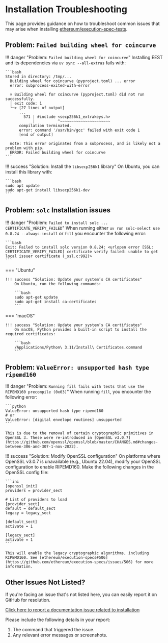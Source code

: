 # Installation Troubleshooting

This page provides guidance on how to troubleshoot common issues that may arise when installing [ethereum/execution-spec-tests](https://github.com/ethereum/execution-spec-tests).

## Problem: `Failed building wheel for coincurve`

!!! danger "Problem: `Failed building wheel for coincurve`"
    Installing EEST and its dependencies via `uv sync --all-extras` fails with:

    ```bash
    Stored in directory: /tmp/...
      Building wheel for coincurve (pyproject.toml) ... error
      error: subprocess-exited-with-error
      
      × Building wheel for coincurve (pyproject.toml) did not run successfully.
      │ exit code: 1
      ╰─> [27 lines of output]
          ...
            571 | #include <secp256k1_extrakeys.h>
                |          ^~~~~~~~~~~~~~~~~~~~~~~
          compilation terminated.
          error: command '/usr/bin/gcc' failed with exit code 1
          [end of output]
      
      note: This error originates from a subprocess, and is likely not a problem with pip.
      ERROR: Failed building wheel for coincurve
    ```

!!! success "Solution: Install the `libsecp256k1` library"
    On Ubuntu, you can install this library with:

    ```bash
    sudo apt update
    sudo apt-get install libsecp256k1-dev
    ```

## Problem: `solc` Installation issues

!!! danger "Problem: `Failed to install solc ... CERTIFICATE_VERIFY_FAILED`"
    When running either `uv run solc-select use 0.8.24 --always-install` or `fill` you encounter the following error:

    ```bash
    Exit: Failed to install solc version 0.8.24: <urlopen error [SSL: CERTIFICATE_VERIFY_FAILED] certificate verify failed: unable to get local issuer certificate (_ssl.c:992)>
    ```

=== "Ubuntu"

    !!! success "Solution: Update your system’s CA certificates"
        On Ubuntu, run the following commands:

        ```bash
        sudo apt-get update
        sudo apt-get install ca-certificates
        ```

=== "macOS"

    !!! success "Solution: Update your system’s CA certificates"
        On macOS, Python provides a built-in script to install the required certificates:

        ```bash
        /Applications/Python\ 3.11/Install\ Certificates.command
        ```

## Problem: `ValueError: unsupported hash type ripemd160`

!!! danger "Problem: `Running fill fails with tests that use the RIPEMD160 precompile (0x03)`"
    When running `fill`, you encounter the following error:

    ```python
    ValueError: unsupported hash type ripemd160
    # or
    ValueError: [digital envelope routines] unsupported
    ```

    This is due to the removal of certain cryptographic primitives in OpenSSL 3. These were re-introduced in [OpenSSL v3.0.7](https://github.com/openssl/openssl/blob/master/CHANGES.md#changes-between-306-and-307-1-nov-2022).

!!! success "Solution: Modify OpenSSL configuration"
    On platforms where OpenSSL v3.0.7 is unavailable (e.g., Ubuntu 22.04), modify your OpenSSL configuration to enable RIPEMD160. Make the following changes in the OpenSSL config file:

    ```ini
    [openssl_init]
    providers = provider_sect
    
    # List of providers to load
    [provider_sect]
    default = default_sect
    legacy = legacy_sect

    [default_sect]
    activate = 1

    [legacy_sect]
    activate = 1
    ```

    This will enable the legacy cryptographic algorithms, including RIPEMD160. See [ethereum/execution-specs#506](https://github.com/ethereum/execution-specs/issues/506) for more information.

## Other Issues Not Listed?

If you're facing an issue that's not listed here, you can easily report it on GitHub for resolution.

[Click here to report a documentation issue related to installation](https://github.com/ethereum/execution-spec-tests/issues/new?title=docs(bug):%20unable%20to%20install%20eest%20with%20error%20...&labels=scope:docs,type:bug&body=%3Ccopy-paste%20command%20that%20triggered%20the%20issue%20here%3E%0A%3Ccopy-paste%20output%20or%20attach%20screenshot%20here%3E)

Please include the following details in your report:

1. The command that triggered the issue.
2. Any relevant error messages or screenshots.
